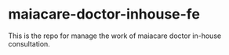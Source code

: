 # maiacare-doctor-inhouse-fe
This is the repo for manage the work of maiacare doctor in-house consultation.
    
